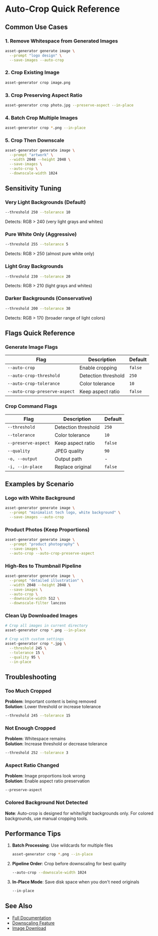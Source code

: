 # Auto-Crop Quick Reference

## Common Use Cases

### 1. Remove Whitespace from Generated Images
```bash
asset-generator generate image \
  --prompt "logo design" \
  --save-images --auto-crop
```

### 2. Crop Existing Image
```bash
asset-generator crop image.png
```

### 3. Crop Preserving Aspect Ratio
```bash
asset-generator crop photo.jpg --preserve-aspect --in-place
```

### 4. Batch Crop Multiple Images
```bash
asset-generator crop *.png --in-place
```

### 5. Crop Then Downscale
```bash
asset-generator generate image \
  --prompt "artwork" \
  --width 2048 --height 2048 \
  --save-images \
  --auto-crop \
  --downscale-width 1024
```

## Sensitivity Tuning

### Very Light Backgrounds (Default)
```bash
--threshold 250 --tolerance 10
```
Detects: RGB > 240 (very light grays and whites)

### Pure White Only (Aggressive)
```bash
--threshold 255 --tolerance 5
```
Detects: RGB > 250 (almost pure white only)

### Light Gray Backgrounds
```bash
--threshold 230 --tolerance 20
```
Detects: RGB > 210 (light grays and whites)

### Darker Backgrounds (Conservative)
```bash
--threshold 200 --tolerance 30
```
Detects: RGB > 170 (broader range of light colors)

## Flags Quick Reference

### Generate Image Flags
| Flag | Description | Default |
|------|-------------|---------|
| `--auto-crop` | Enable cropping | `false` |
| `--auto-crop-threshold` | Detection threshold | `250` |
| `--auto-crop-tolerance` | Color tolerance | `10` |
| `--auto-crop-preserve-aspect` | Keep aspect ratio | `false` |

### Crop Command Flags
| Flag | Description | Default |
|------|-------------|---------|
| `--threshold` | Detection threshold | `250` |
| `--tolerance` | Color tolerance | `10` |
| `--preserve-aspect` | Keep aspect ratio | `false` |
| `--quality` | JPEG quality | `90` |
| `-o, --output` | Output path | - |
| `-i, --in-place` | Replace original | `false` |

## Examples by Scenario

### Logo with White Background
```bash
asset-generator generate image \
  --prompt "minimalist tech logo, white background" \
  --save-images --auto-crop
```

### Product Photos (Keep Proportions)
```bash
asset-generator generate image \
  --prompt "product photography" \
  --save-images \
  --auto-crop --auto-crop-preserve-aspect
```

### High-Res to Thumbnail Pipeline
```bash
asset-generator generate image \
  --prompt "detailed illustration" \
  --width 2048 --height 2048 \
  --save-images \
  --auto-crop \
  --downscale-width 512 \
  --downscale-filter lanczos
```

### Clean Up Downloaded Images
```bash
# Crop all images in current directory
asset-generator crop *.png --in-place

# Crop with custom settings
asset-generator crop *.jpg \
  --threshold 245 \
  --tolerance 15 \
  --quality 95 \
  --in-place
```

## Troubleshooting

### Too Much Cropped
**Problem**: Important content is being removed  
**Solution**: Lower threshold or increase tolerance
```bash
--threshold 245 --tolerance 15
```

### Not Enough Cropped
**Problem**: Whitespace remains  
**Solution**: Increase threshold or decrease tolerance
```bash
--threshold 252 --tolerance 3
```

### Aspect Ratio Changed
**Problem**: Image proportions look wrong  
**Solution**: Enable aspect ratio preservation
```bash
--preserve-aspect
```

### Colored Background Not Detected
**Note**: Auto-crop is designed for white/light backgrounds only. For colored backgrounds, use manual cropping tools.

## Performance Tips

1. **Batch Processing**: Use wildcards for multiple files
   ```bash
   asset-generator crop *.png --in-place
   ```

2. **Pipeline Order**: Crop before downscaling for best quality
   ```bash
   --auto-crop --downscale-width 1024
   ```

3. **In-Place Mode**: Save disk space when you don't need originals
   ```bash
   --in-place
   ```

## See Also

- [Full Documentation](AUTO_CROP_FEATURE.md)
- [Downscaling Feature](DOWNSCALING_FEATURE.md)
- [Image Download](IMAGE_DOWNLOAD_FEATURE.md)
